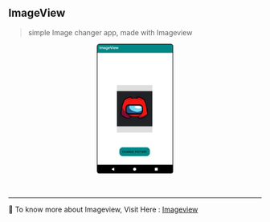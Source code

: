 ## ImageView 

> simple Image changer app, made with Imageview

<p align="center">
    <img src="image/snap.png" width="30%" height="30%">  
</p>
<br>

---
💠 To know more about Imageview, Visit Here : [Imageview](https://developer.android.com/reference/android/widget/ImageView)	
